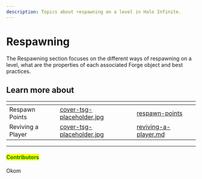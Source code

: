 ```yaml
---
description: Topics about respawning on a level in Halo Infinite.
---
```


# Respawning

The Respawning section focuses on the different ways of respawning on a level, what are the properties of each associated Forge object and best practices.



## Learn more about

<table data-view="cards"><thead><tr><th></th><th data-hidden data-card-cover data-type="files"></th><th data-hidden data-card-target data-type="content-ref"></th></tr></thead><tbody><tr><td>Respawn Points</td><td><a href="../../../.gitbook/assets/cover-tsg-placeholder.jpg">cover-tsg-placeholder.jpg</a></td><td><a href="respawn-points/">respawn-points</a></td></tr><tr><td>Reviving a Player</td><td><a href="../../../.gitbook/assets/cover-tsg-placeholder.jpg">cover-tsg-placeholder.jpg</a></td><td><a href="reviving-a-player.md">reviving-a-player.md</a></td></tr></tbody></table>



***

#### <mark style="color:green;">Contributors</mark>

Okom
